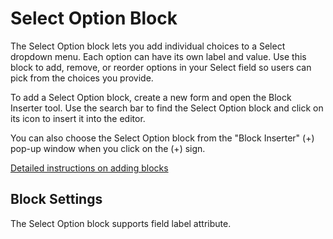 # Select Option Block

The Select Option block lets you add individual choices to a Select dropdown menu. Each option can have its own label and value. Use this block to add, remove, or reorder options in your Select field so users can pick from the choices you provide.

To add a Select Option block, create a new form and open the Block Inserter tool. Use the search bar to find the Select Option block and click on its icon to insert it into the editor.

You can also choose the Select Option block from the "Block Inserter" (+) pop-up window when you click on the (+) sign.

[Detailed instructions on adding blocks](https://wordpress.org/documentation/article/adding-a-new-block/)

## Block Settings

The Select Option block supports field label attribute.
